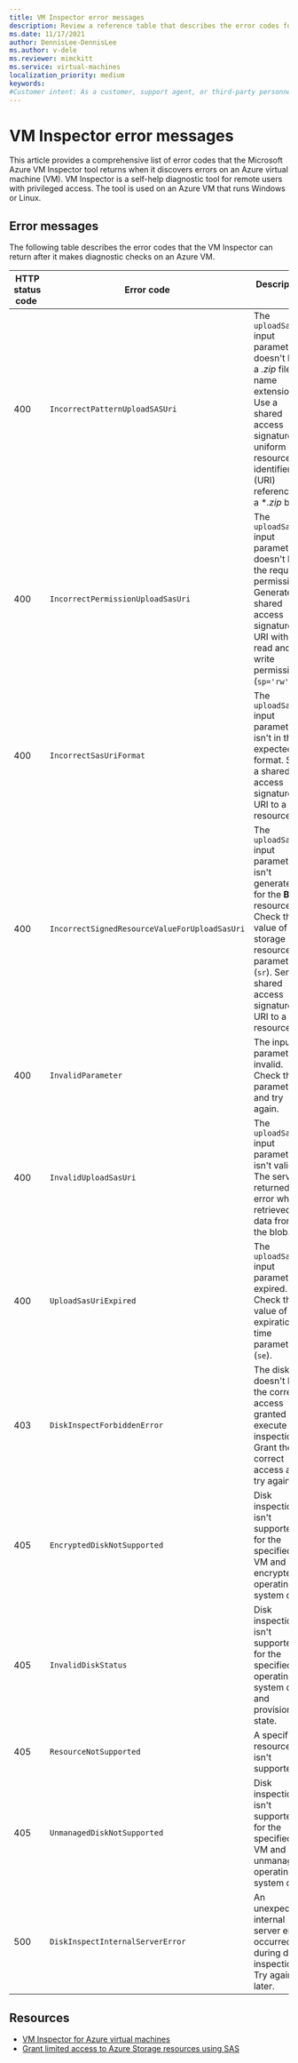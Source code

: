 ```yaml
---
title: VM Inspector error messages
description: Review a reference table that describes the error codes for the VM Inspector for Azure virtual machines.
ms.date: 11/17/2021
author: DennisLee-DennisLee
ms.author: v-dele
ms.reviewer: mimckitt
ms.service: virtual-machines
localization_priority: medium
keywords:
#Customer intent: As a customer, support agent, or third-party personnel with privileged access, I want to learn about VM Inspector error messages so that I can diagnose problems remotely on an Azure virtual machine.
---
```

# VM Inspector error messages

This article provides a comprehensive list of error codes that the Microsoft Azure VM Inspector tool returns when it discovers errors on an Azure virtual machine (VM). VM Inspector is a self-help diagnostic tool for remote users with privileged access. The tool is used on an Azure VM that runs Windows or Linux.

## Error messages

The following table describes the error codes that the VM Inspector can return after it makes diagnostic checks on an Azure VM.

| HTTP status code | Error code                                    | Description                                                                                                                                                                                        |
| ---------------- | --------------------------------------------- | -------------------------------------------------------------------------------------------------------------------------------------------------------------------------------------------------- |
|              400 | `IncorrectPatternUploadSASUri`                | The `uploadSasUri` input parameter doesn't have a *.zip* file name extension. Use a shared access signature uniform resource identifier (URI) reference to a **.zip* blob.                         |
|              400 | `IncorrectPermissionUploadSasUri`             | The `uploadSasUri` input parameter doesn't have the required permissions. Generate a shared access signature URI with read and write permissions (`sp='rw'`).                                      |
|              400 | `IncorrectSasUriFormat`                       | The `uploadSasUri` input parameter isn't in the expected format. Send a shared access signature URI to a **Blob** resource.                                                                        |
|              400 | `IncorrectSignedResourceValueForUploadSasUri` | The `uploadSasUri` input parameter isn't generated for the **Blob** resource. Check the value of the storage resource parameter (`sr`). Send a shared access signature URI to a **Blob** resource. |
|              400 | `InvalidParameter`                            | The input parameter is invalid. Check the parameters and try again.                                                                                                                                |
|              400 | `InvalidUploadSasUri`                         | The `uploadSasUri` input parameter isn't valid. The server returned an error while it retrieved data from the blob.                                                                                |
|              400 | `UploadSasUriExpired`                         | The `uploadSasUri` input parameter is expired. Check the value of the expiration time parameter (`se`).                                                                                            |
|              403 | `DiskInspectForbiddenError`                   | The disk doesn't have the correct access granted to execute disk inspection. Grant the correct access and try again.                                                                               |
|              405 | `EncryptedDiskNotSupported`                   | Disk inspection isn't supported for the specified VM and encrypted operating system disk.                                                                                                          |
|              405 | `InvalidDiskStatus`                           | Disk inspection isn't supported for the specified operating system disk and provisioning state.                                                                                                    |
|              405 | `ResourceNotSupported`                        | A specified resource isn't supported.                                                                                                                                                              |
|              405 | `UnmanagedDiskNotSupported`                   | Disk inspection isn't supported for the specified VM and unmanaged operating system disk.                                                                                                          |
|              500 | `DiskInspectInternalServerError`              | An unexpected internal server error occurred during disk inspection. Try again later.                                                                                                              |

## Resources

- [VM Inspector for Azure virtual machines](vm-inspector-azure-virtual-machines.md)
- [Grant limited access to Azure Storage resources using SAS](/azure/storage/common/storage-sas-overview)
